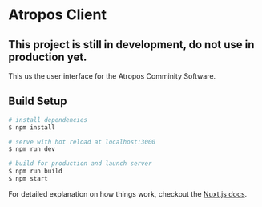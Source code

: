 # Atropos Client

## This project is still in development, do not use in production yet.

This us the user interface for the Atropos Comminity Software.

## Build Setup

``` bash
# install dependencies
$ npm install

# serve with hot reload at localhost:3000
$ npm run dev

# build for production and launch server
$ npm run build
$ npm start
```

For detailed explanation on how things work, checkout the [Nuxt.js docs](https://github.com/nuxt/nuxt.js).
